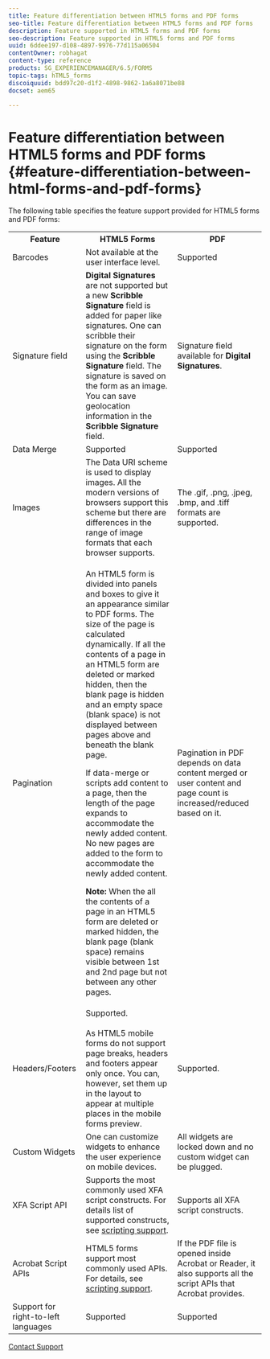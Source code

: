 ```yaml
---
title: Feature differentiation between HTML5 forms and PDF forms
seo-title: Feature differentiation between HTML5 forms and PDF forms
description: Feature supported in HTML5 forms and PDF forms
seo-description: Feature supported in HTML5 forms and PDF forms
uuid: 6ddee197-d108-4897-9976-77d115a06504
contentOwner: robhagat
content-type: reference
products: SG_EXPERIENCEMANAGER/6.5/FORMS
topic-tags: hTML5_forms
discoiquuid: bdd97c20-d1f2-4898-9862-1a6a8071be88
docset: aem65

---
```


# Feature differentiation between HTML5 forms and PDF forms {#feature-differentiation-between-html-forms-and-pdf-forms}

The following table specifies the feature support provided for HTML5 forms and PDF forms:

<table>
 <tbody>
  <tr>
   <th>Feature</th>
   <th>HTML5 Forms</th>
   <th>PDF</th>
  </tr>
  <tr>
   <td>Barcodes<br /> </td>
   <td>Not available at the user interface level. </td>
   <td>Supported</td>
  </tr>
  <tr>
   <td>Signature field<br /> </td>
   <td><strong>Digital Signatures</strong> are not supported but a new <strong>Scribble Signature</strong> field is added for paper like signatures. One can scribble their signature on the form using the <strong>Scribble Signature</strong> field. The signature is saved on the form as an image. You can save geolocation information in the <strong>Scribble Signature</strong> field.</td>
   <td>Signature field available for <strong>Digital Signatures</strong>.</td>
  </tr>
  <tr>
   <td>Data Merge</td>
   <td>Supported</td>
   <td>Supported</td>
  </tr>
  <tr>
   <td>Images</td>
   <td>The Data URI scheme is used to display images. All the modern versions of browsers support this scheme but there are differences in the range of image formats that each browser supports.<br /> </td>
   <td>The .gif, .png, .jpeg, .bmp, and .tiff formats are supported.</td>
  </tr>
  <tr>
   <td>Pagination<br /> </td>
   <td><p>An HTML5 form is divided into panels and boxes to give it an appearance similar to PDF forms. The size of the page is calculated dynamically. If all the contents of a page in an HTML5 form are deleted or marked hidden, then the blank page is hidden and an empty space (blank space) is not displayed between pages above and beneath the blank page.</p> <p>If data-merge or scripts add content to a page, then the length of the page expands to accommodate the newly added content. No new pages are added to the form to accommodate the newly added content. </p> <p><strong>Note:</strong> When the all the contents of a page in an HTML5 form are deleted or marked hidden, the blank page (blank space) remains visible between 1st and 2nd page but not between any other pages.</p> </td>
   <td>Pagination in PDF depends on data content merged or user content and page count is increased/reduced based on it.</td>
  </tr>
  <tr>
   <td>Headers/Footers </td>
   <td>Supported. <br /> <br /> As HTML5 mobile forms do not support page breaks, headers and footers appear only once. You can, however, set them up in the layout to appear at multiple places in the mobile forms preview.<br /> </td>
   <td>Supported.</td>
  </tr>
  <tr>
   <td>Custom Widgets</td>
   <td>One can customize widgets to enhance the user experience on mobile devices.<br /> </td>
   <td>All widgets are locked down and no custom widget can be plugged.<br /> </td>
  </tr>
  <tr>
   <td>XFA Script API</td>
   <td>Supports the most commonly used XFA script constructs. For details list of supported constructs, see <a href="/help/forms/using/scripting-support.md">scripting support</a>.</td>
   <td>Supports all XFA script constructs.</td>
  </tr>
  <tr>
   <td>Acrobat Script APIs </td>
   <td>HTML5 forms support most commonly used APIs. For details, see <a href="/help/forms/using/scripting-support.md">scripting support</a>.</td>
   <td>If the PDF file is opened inside Acrobat or Reader, it also supports all the script APIs that Acrobat provides.</td>
  </tr>
  <tr>
   <td>Support for right-to-left languages </td>
   <td>Supported</td>
   <td>Supported</td>
  </tr>
 </tbody>
</table>

<!--Follow the best practices to enable a form template for HTML5 renditions and ensure that the behavior and appearance of HTML5 forms and XFA-based PDF is consistent. For detailed list of best practices, see [Best practices to design an HTML5 form.](/help/forms/using/best-practices-design-html5-forms.md)-->

[Contact Support](https://www.adobe.com/account/sign-in.supportportal.html)
